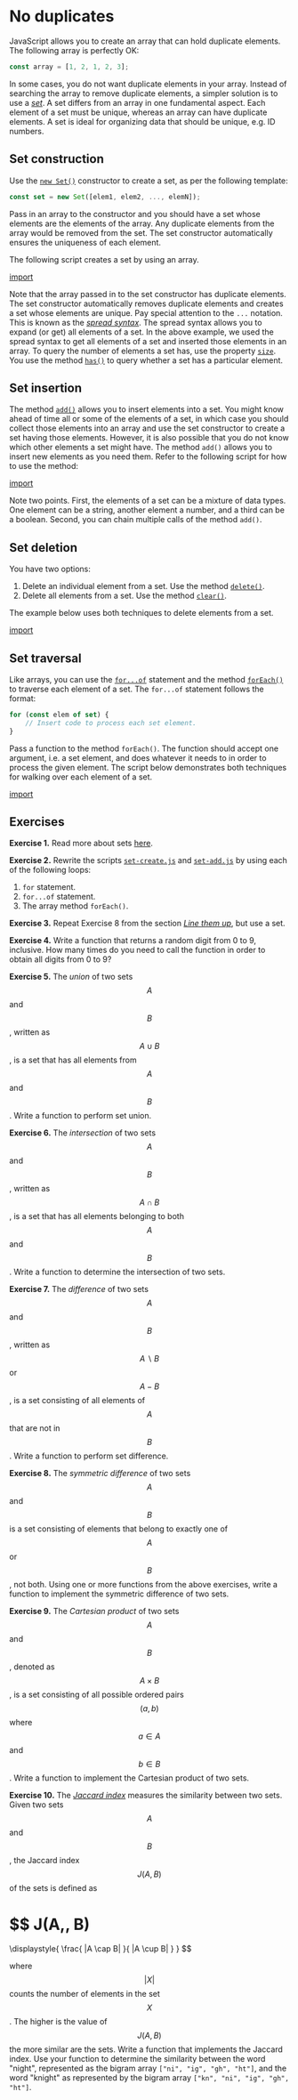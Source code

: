 # No duplicates

JavaScript allows you to create an array that can hold duplicate elements. The
following array is perfectly OK:

```js
const array = [1, 2, 1, 2, 3];
```

In some cases, you do not want duplicate elements in your array. Instead of
searching the array to remove duplicate elements, a simpler solution is to use a
[_set_](https://developer.mozilla.org/en-US/docs/Web/JavaScript/Reference/Global_Objects/Set).
A set differs from an array in one fundamental aspect. Each element of a set
must be unique, whereas an array can have duplicate elements. A set is ideal for
organizing data that should be unique, e.g. ID numbers.

<!-- ====================================================================== -->

## Set construction

Use the
[`new Set()`](https://developer.mozilla.org/en-US/docs/Web/JavaScript/Reference/Global_Objects/Set/Set)
constructor to create a set, as per the following template:

```js
const set = new Set([elem1, elem2, ..., elemN]);
```

Pass in an array to the constructor and you should have a set whose elements are
the elements of the array. Any duplicate elements from the array would be
removed from the set. The set constructor automatically ensures the uniqueness
of each element.

The following script creates a set by using an array.

[import](code/set-create.js)

Note that the array passed in to the set constructor has duplicate elements. The
set constructor automatically removes duplicate elements and creates a set whose
elements are unique. Pay special attention to the `...` notation. This is known
as the
[_spread syntax_](https://developer.mozilla.org/en-US/docs/Web/JavaScript/Reference/Operators/Spread_syntax).
The spread syntax allows you to expand (or get) all elements of a set. In the
above example, we used the spread syntax to get all elements of a set and
inserted those elements in an array. To query the number of elements a set has,
use the property
[`size`](https://developer.mozilla.org/en-US/docs/Web/JavaScript/Reference/Global_Objects/Set/size).
You use the method
[`has()`](https://developer.mozilla.org/en-US/docs/Web/JavaScript/Reference/Global_Objects/Set/has)
to query whether a set has a particular element.

<!-- ====================================================================== -->

## Set insertion

The method
[`add()`](https://developer.mozilla.org/en-US/docs/Web/JavaScript/Reference/Global_Objects/Set/add)
allows you to insert elements into a set. You might know ahead of time all or
some of the elements of a set, in which case you should collect those elements
into an array and use the set constructor to create a set having those elements.
However, it is also possible that you do not know which other elements a set
might have. The method `add()` allows you to insert new elements as you need
them. Refer to the following script for how to use the method:

[import](code/set-add.js)

Note two points. First, the elements of a set can be a mixture of data types.
One element can be a string, another element a number, and a third can be a
boolean. Second, you can chain multiple calls of the method `add()`.

<!-- ====================================================================== -->

## Set deletion

You have two options:

1. Delete an individual element from a set. Use the method
   [`delete()`](https://developer.mozilla.org/en-US/docs/Web/JavaScript/Reference/Global_Objects/Set/delete).
1. Delete all elements from a set. Use the method
   [`clear()`](https://developer.mozilla.org/en-US/docs/Web/JavaScript/Reference/Global_Objects/Set/clear).

The example below uses both techniques to delete elements from a set.

[import](code/set-delete.js)

<!-- ====================================================================== -->

## Set traversal

Like arrays, you can use the
[`for...of`](https://developer.mozilla.org/en-US/docs/Web/JavaScript/Reference/Statements/for...of)
statement and the method
[`forEach()`](https://developer.mozilla.org/en-US/docs/Web/JavaScript/Reference/Global_Objects/Set/forEach)
to traverse each element of a set. The `for...of` statement follows the format:

```js
for (const elem of set) {
    // Insert code to process each set element.
}
```

Pass a function to the method `forEach()`. The function should accept one
argument, i.e. a set element, and does whatever it needs to in order to process
the given element. The script below demonstrates both techniques for walking
over each element of a set.

[import](code/set-walk.js)

<!-- ====================================================================== -->

## Exercises

**Exercise 1.** Read more about sets
[here](https://developer.mozilla.org/en-US/docs/Web/JavaScript/Reference/Global_Objects/Set#instance_methods).

**Exercise 2.** Rewrite the scripts [`set-create.js`](code/set-create.js) and
[`set-add.js`](code/set-add.js) by using each of the following loops:

1. `for` statement.
1. `for...of` statement.
1. The array method `forEach()`.

**Exercise 3.** Repeat Exercise 8 from the section [_Line them up_](array.md),
but use a set.

**Exercise 4.** Write a function that returns a random digit from 0 to 9,
inclusive. How many times do you need to call the function in order to obtain
all digits from 0 to 9?

**Exercise 5.** The _union_ of two sets $$A$$ and $$B$$, written as
$$A \cup B$$, is a set that has all elements from $$A$$ and $$B$$. Write a
function to perform set union.

**Exercise 6.** The _intersection_ of two sets $$A$$ and $$B$$, written as
$$A \cap B$$, is a set that has all elements belonging to both $$A$$ and $$B$$.
Write a function to determine the intersection of two sets.

**Exercise 7.** The _difference_ of two sets $$A$$ and $$B$$, written as
$$A \;\backslash\; B$$ or $$A - B$$, is a set consisting of all elements of
$$A$$ that are not in $$B$$. Write a function to perform set difference.

**Exercise 8.** The _symmetric difference_ of two sets $$A$$ and $$B$$ is a set
consisting of elements that belong to exactly one of $$A$$ or $$B$$, not both.
Using one or more functions from the above exercises, write a function to
implement the symmetric difference of two sets.

**Exercise 9.** The _Cartesian product_ of two sets $$A$$ and $$B$$, denoted as
$$A \times B$$, is a set consisting of all possible ordered pairs $$(a,\, b)$$
where $$a \in A$$ and $$b \in B$$. Write a function to implement the Cartesian
product of two sets.

**Exercise 10.** The
[_Jaccard index_](https://en.wikipedia.org/wiki/Jaccard_index) measures the
similarity between two sets. Given two sets $$A$$ and $$B$$, the Jaccard index
$$J(A,\, B)$$ of the sets is defined as

$$
J(A,\, B)
=
\displaystyle{
   \frac{
       |A \cap B|
   }{
       |A \cup B|
   }
}
$$

where $$|X|$$ counts the number of elements in the set $$X$$. The higher is the
value of $$J(A,\, B)$$ the more similar are the sets. Write a function that
implements the Jaccard index. Use your function to determine the similarity
between the word "night", represented as the bigram array
`["ni", "ig", "gh", "ht"]`, and the word "knight" as represented by the bigram
array `["kn", "ni", "ig", "gh", "ht"]`.
